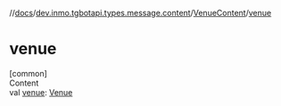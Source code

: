 //[docs](../../../index.md)/[dev.inmo.tgbotapi.types.message.content](../index.md)/[VenueContent](index.md)/[venue](venue.md)



# venue  
[common]  
Content  
val [venue](venue.md): [Venue](../../dev.inmo.tgbotapi.types.venue/-venue/index.md)  



